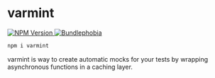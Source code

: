 # varmint

<a aria-label="NPM version" href="https://www.npmjs.com/package/varmint">
  <img alt="NPM Version" src="https://img.shields.io/npm/v/varmint?style=for-the-badge">
</a>
<a href="https://bundlephobia.com/result?p=varmint">
  <img alt="Bundlephobia" src="https://img.shields.io/bundlephobia/minzip/varmint?style=for-the-badge">
</a>

```sh
npm i varmint
```

varmint is way to create automatic mocks for your tests by wrapping asynchronous functions in a caching layer.
